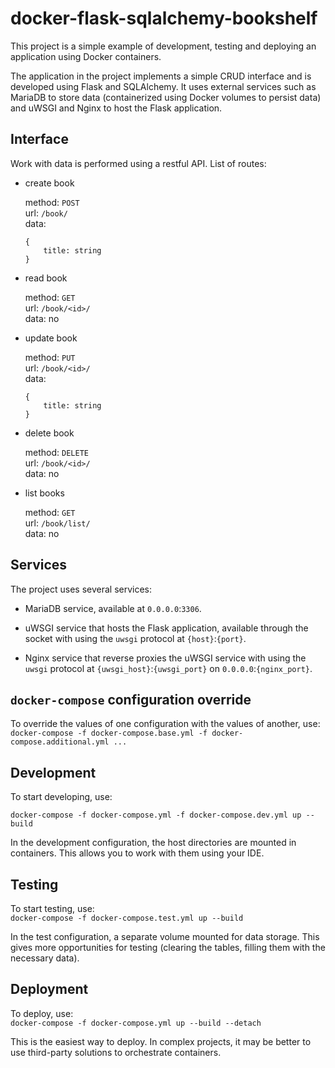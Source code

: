 
# docker-flask-sqlalchemy-bookshelf

This project is a simple example of development, testing and deploying an application using Docker containers.

The application in the project implements a simple CRUD interface and is developed using Flask and SQLAlchemy. It uses external services such as MariaDB to store data (containerized using Docker volumes to persist data) and uWSGI and Nginx to host the Flask application.


## Interface

Work with data is performed using a restful API. List of routes:

* create book

    method: `POST`<br>
    url: `/book/`<br>
    data: 
    ```
    {
        title: string
    }
    ```

* read book

    method: `GET`<br>
    url: `/book/<id>/`<br>
    data: no

* update book

    method: `PUT`<br>
    url: `/book/<id>/`<br>
    data: 
    ```
    {
        title: string
    }
    ```
    
* delete book

    method: `DELETE`<br>
    url: `/book/<id>/`<br>
    data: no
    
* list books

    method: `GET`<br>
    url: `/book/list/`<br>
    data: no


## Services

The project uses several services:

* MariaDB service, available at `0.0.0.0`:`3306`.

* uWSGI service that hosts the Flask application, available through the socket with using the `uwsgi` protocol at `{host}`:`{port}`.

* Nginx service that reverse proxies the uWSGI service with using the `uwsgi` protocol at `{uwsgi_host}`:`{uwsgi_port}` on `0.0.0.0`:`{nginx_port}`.


## `docker-compose` configuration override

To override the values of one configuration with the values of another, use:<br>
`docker-compose -f docker-compose.base.yml -f docker-compose.additional.yml ...`


## Development

To start developing, use:

`docker-compose -f docker-compose.yml -f docker-compose.dev.yml up --build`

In the development configuration, the host directories are mounted in containers. This allows you to work with them using your IDE.


## Testing

To start testing, use:<br>
`docker-compose -f docker-compose.test.yml up --build`

In the test configuration, a separate volume mounted for data storage. This gives more opportunities for testing (clearing the tables, filling them with the necessary data).


## Deployment

To deploy, use:<br>
`docker-compose -f docker-compose.yml up --build --detach`

This is the easiest way to deploy. In complex projects, it may be better to use third-party solutions to orchestrate containers.